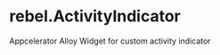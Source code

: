 rebel.ActivityIndicator
=======================

Appcelerator Alloy Widget for custom activity indicator
